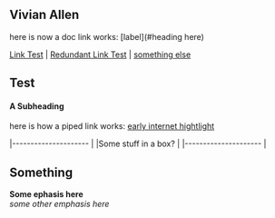 ## Vivian Allen

here is now a doc link works: [label](#heading here)

[Link Test](#test) | [Redundant Link Test](#test) | [something else](#something)

## Test

#### A Subheading

here is how a piped link works: [early internet hightlight](http://gothsuptrees.net/)

|--------------------- |
|Some stuff in a box?  |
|--------------------- |

## Something

**Some ephasis here**   
*some other emphasis here*
